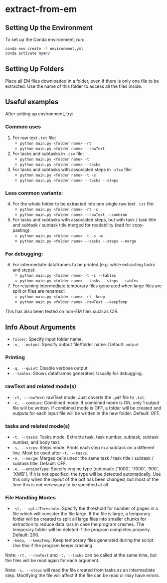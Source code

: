 # extract-from-em

## Setting Up the Environment

To set up the Conda environment, run:

```sh
conda env create -f environment.yml
conda activate myenv
```

## Setting Up Folders

Place all EM files downloaded in a folder, even if there is only one file to be extracted. Use the name of this folder to access all the files inside.

## Useful examples

After setting up environment, try:

### Common uses
1. For raw text `.txt` file:
   - `python main.py <folder name> -rt`
   - `python main.py <folder name> --rawText`
2. For tasks and subtasks in `.csv` file:
   - `python main.py <folder name> -t`
   - `python main.py <folder name> --tasks`
3. For tasks and subtasks with associated steps in `.xlsx` file:
   - `python main.py <folder name> -t -s`
   - `python main.py <folder name> --tasks --steps`

### Less common variants:
4. For the whole folder to be extracted into one single raw text `.txt` file:
   - `python main.py <folder name> -rt -c`
   - `python main.py <folder name> --rawText --combine`
5. For tasks and subtasks with associated steps, but with task / task title and subtask / subtask title merged for readability (bad for copy-pasting):
   - `python main.py <folder name> -t -s -m`
   - `python main.py <folder name> --tasks --steps --merge`

### For debugging:
6. For intermediate dataframes to be printed (e.g. while extracting tasks and steps):
   - `python main.py <folder name> -t -s --tables`
   - `python main.py <folder name> --tasks --steps --tables`
7. For retaining intermediate temporary files generated when large files are split or files are renamed:
   - `python main.py <folder name> -rt -keep`
   - `python main.py <folder name> -rawText --keepTemp`

This has also been tested on non-EM files such as CIR.

## Info About Arguments

- `folder`: Specify input folder name.
- `-o, --output`: Specify output file/folder name. Default: `output`

### Printing
- `-q, --quiet`: Disable verbose output
- `--tables`: Shows dataframes generated. Usually for debugging.

### rawText and related mode(s)
- `-rt, --rawText`: rawText mode. Just coverts the `.pdf` file to `.txt`.
- `-c, --combine`: Combined mode. If combined mode is ON, only 1 output file will be written. If combined mode is OFF, a folder will be created and outputs for each input file will be written in the new folder. Default: OFF.

### tasks and related mode(s)
- `-t, --tasks`: Tasks mode. Extracts task, task number, subtask, subtask number, and body text.
- `-s, --steps`: Steps mode. Prints each step in a subtask on a different line. Must be used after `-t, --tasks`.
- `-m, --merge`: Merges cells unedr the same task / task title / subtask / subtask title. Default: OFF.
-  `-e, --engineType`: Specify engine type (optional): ['1000', '7000', '900', 'XWB']. If it is not specified, the type will be detected automatically. Use this only when the layout of the pdf has been changed, but most of the time this is not necessary to be specified at all.

### File Handling Modes
- `-st, --splitThreshold`: Specify the threshold for number of pages in a file which will consider the file large. If the file is large, a temporary folder will be created to split all large files into smaller chunks for extraction to reduce data loss in case the program crashes. The temporary folder will be deleted if the program completes properly. Default: 200.
- `-keep, --keepTemp`: Keep temporary files generated during the script. Use this if the program keeps crashing.

Note: `-rt, --rawText` and `-t, --tasks` can be called at the same time, but the files will be read again for each argument.

Note: `-s, --steps` will read the file created from tasks as an intermediate step. Modifying the file will affect if the file can be read or may have errors.
